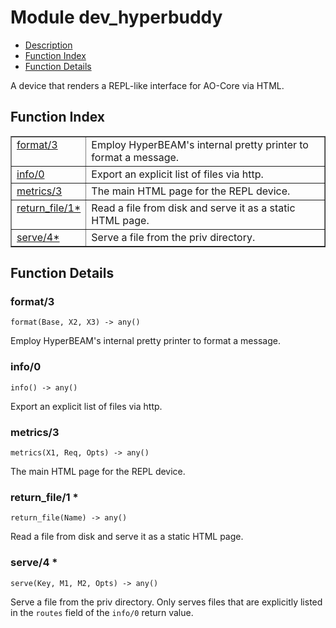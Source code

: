 

# Module dev_hyperbuddy #
* [Description](#description)
* [Function Index](#index)
* [Function Details](#functions)

A device that renders a REPL-like interface for AO-Core via HTML.

<a name="index"></a>

## Function Index ##


<table width="100%" border="1" cellspacing="0" cellpadding="2" summary="function index"><tr><td valign="top"><a href="#format-3">format/3</a></td><td>Employ HyperBEAM's internal pretty printer to format a message.</td></tr><tr><td valign="top"><a href="#info-0">info/0</a></td><td>Export an explicit list of files via http.</td></tr><tr><td valign="top"><a href="#metrics-3">metrics/3</a></td><td>The main HTML page for the REPL device.</td></tr><tr><td valign="top"><a href="#return_file-1">return_file/1*</a></td><td>Read a file from disk and serve it as a static HTML page.</td></tr><tr><td valign="top"><a href="#serve-4">serve/4*</a></td><td>Serve a file from the priv directory.</td></tr></table>


<a name="functions"></a>

## Function Details ##

<a name="format-3"></a>

### format/3 ###

`format(Base, X2, X3) -> any()`

Employ HyperBEAM's internal pretty printer to format a message.

<a name="info-0"></a>

### info/0 ###

`info() -> any()`

Export an explicit list of files via http.

<a name="metrics-3"></a>

### metrics/3 ###

`metrics(X1, Req, Opts) -> any()`

The main HTML page for the REPL device.

<a name="return_file-1"></a>

### return_file/1 * ###

`return_file(Name) -> any()`

Read a file from disk and serve it as a static HTML page.

<a name="serve-4"></a>

### serve/4 * ###

`serve(Key, M1, M2, Opts) -> any()`

Serve a file from the priv directory. Only serves files that are explicitly
listed in the `routes` field of the `info/0` return value.

